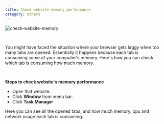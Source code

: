 ```yaml
---
title: Check website memory performance
category: others
---
```


![check-website-memory](https://user-images.githubusercontent.com/43666833/146376286-2b7cd42d-0716-47e9-81fe-d6e495a76b39.gif)

<br />

You might have faced the situation where your browser gets laggy when too many tabs are opened. Essentially it happens because each tab is consuming some of your computer's memory. Here's how you can check which tab is consuming how much memory.

<br />

**Steps to check website's memory performance**

- Open that website.
- Click **Window** from menu bar.
- Click **Task Manager**

Here you can see all the opened tabs, and how much memory, cpu and network usage each tab is consuming.
